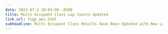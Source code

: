 ```yaml
---
date: 2023-07-2 10:03:00 -0500
title: Multi Occupant Class Lap Counts Updated
link_url: fsgp_mov.html
subheadline: Multi Occupant Class Results Have Been Updated with New Lap Counts.
---
```


